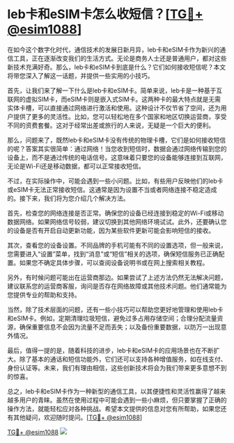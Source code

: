 # leb卡和eSIM卡怎么收短信？[[TG💪+ @esim1088](https://t.me/s/esim1088)]

在如今这个数字化时代，通信技术的发展日新月异，leb卡和eSIM卡作为新兴的通信工具，正在逐渐改变我们的生活方式。无论是商务人士还是普通用户，都对这些新技术充满好奇。那么，leb卡和eSIM卡到底是什么？它们如何接收短信呢？本文将带您深入了解这一话题，并提供一些实用的小技巧。

首先，让我们来了解一下什么是leb卡和eSIM卡。简单来说，leb卡是一种基于互联网的虚拟SIM卡，而eSIM卡则是嵌入式SIM卡。这两种卡的最大特点就是无需实体卡槽，可以直接通过网络进行激活和使用。这种设计不仅节省了空间，还为用户提供了更多的灵活性。比如，您可以轻松地在多个国家和地区切换运营商，享受不同的资费套餐。这对于经常出差或旅行的人来说，无疑是一个巨大的便利。

那么，问题来了，既然leb卡和eSIM卡没有传统的物理卡槽，它们是如何接收短信的呢？答案其实很简单：通过网络！当您收到短信时，数据会通过网络传输到您的设备上，而不是通过传统的电话信号。这意味着只要您的设备能够连接到互联网，无论是Wi-Fi还是移动数据，都可以正常接收短信。

不过，在实际操作中，可能会遇到一些小问题。比如，有些用户反映他们的leb卡或eSIM卡无法正常接收短信。这通常是因为设置不当或者网络连接不稳定造成的。接下来，我们将为您介绍几个解决方法。

首先，检查您的网络连接是否正常。确保您的设备已经连接到稳定的Wi-Fi或移动数据网络。如果网络信号较弱，建议切换到其他网络环境试试。此外，还要确认您的设备是否有开启自动更新功能，因为某些软件更新可能会影响短信的接收。

其次，查看您的设备设置。不同品牌的手机可能有不同的设置选项，但一般来说，您需要进入“设置”菜单，找到“消息”或“短信”相关的选项，确保短信服务已正确配置。如果您不确定具体步骤，可以查阅设备说明书或在网上搜索相关教程。

另外，有时候问题可能出在运营商那边。如果尝试了上述方法仍然无法解决问题，建议联系您的运营商客服，询问是否存在网络故障或其他技术问题。他们通常能为您提供专业的帮助和支持。

当然，除了技术层面的问题，还有一些小技巧可以帮助您更好地管理和使用leb卡和eSIM卡。例如，定期清理垃圾短信，避免过多占用存储空间；合理分配流量资源，确保重要信息不会因为流量不足而丢失；以及备份重要数据，以防万一出现意外情况。

最后，值得一提的是，随着科技的进步，leb卡和eSIM卡的应用场景也在不断扩大。除了基本的通话和短信功能外，它们还可以支持各种增值服务，如在线支付、身份认证等。未来，我们有理由相信，这些创新技术将会为我们带来更多意想不到的惊喜。

总之，leb卡和eSIM卡作为一种新型的通信工具，以其便捷性和灵活性赢得了越来越多用户的青睐。虽然在使用过程中可能会遇到一些小麻烦，但只要掌握了正确的操作方法，就能轻松应对各种挑战。希望本文提供的信息对您有所帮助，如果您还有其他疑问，欢迎随时提问。[[TG💪+ @esim1088](https://t.me/s/esim1088)]

[TG💪+ @esim1088](https://t.me/s/esim1088) ![](https://i.postimg.cc/4NQfJmqS/Snipaste-2025-05-13-00-14-12.png)